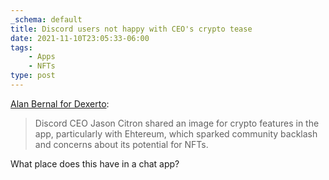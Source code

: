 ```yaml
---
_schema: default
title: Discord users not happy with CEO's crypto tease
date: 2021-11-10T23:05:33-06:00
tags:
    - Apps
    - NFTs
type: post
---
```

[Alan Bernal for Dexerto](https://www.dexerto.com/entertainment/discord-users-slam-ceo-after-crypto-feature-teaser-sparks-nft-concerns-1695089/):

> Discord CEO Jason Citron shared an image for crypto features in the app, particularly with Ehtereum, which sparked community backlash and concerns about its potential for NFTs.

What place does this have in a chat app?
